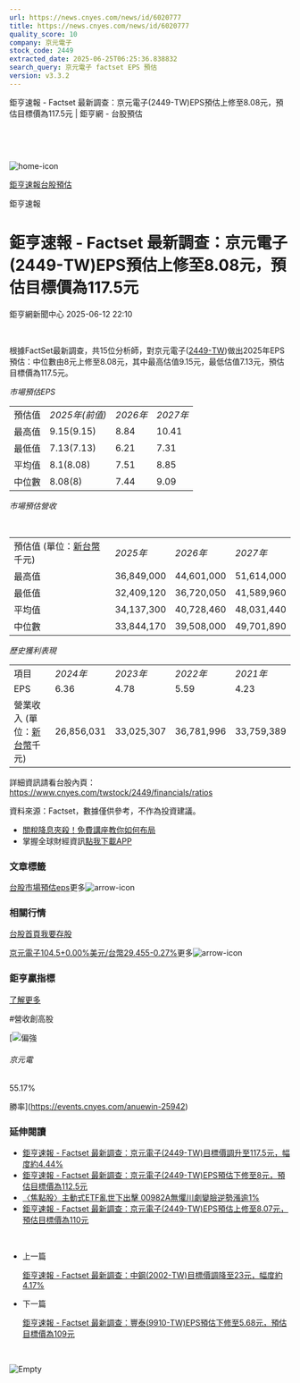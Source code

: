 ```yaml
---
url: https://news.cnyes.com/news/id/6020777
title: https://news.cnyes.com/news/id/6020777
quality_score: 10
company: 京元電子
stock_code: 2449
extracted_date: 2025-06-25T06:25:36.838832
search_query: 京元電子 factset EPS 預估
version: v3.3.2
---
```


鉅亨速報 - Factset 最新調查：京元電子(2449-TW)EPS預估上修至8.08元，預估目標價為117.5元 | 鉅亨網 - 台股預估

‌

‌

![home-icon](/assets/icons/breadCrumb/symbol-icon-home.svg)

[鉅亨速報](/news/cat/anue_live)[台股預估](/news/cat/tw_forecast)

鉅亨速報

# 鉅亨速報 - Factset 最新調查：京元電子(2449-TW)EPS預估上修至8.08元，預估目標價為117.5元

鉅亨網新聞中心 2025-06-12 22:10

‌

根據FactSet最新調查，共15位分析師，對京元電子([2449-TW](https://www.cnyes.com/twstock/2449))做出2025年EPS預估：中位數由8元上修至8.08元，其中最高估值9.15元，最低估值7.13元，預估目標價為117.5元。

*市場預估EPS*

|  |  |  |  |
| --- | --- | --- | --- |
| 預估值 | *2025年(前值)* | *2026年* | *2027年* |
| 最高值 | 9.15(9.15) | 8.84 | 10.41 |
| 最低值 | 7.13(7.13) | 6.21 | 7.31 |
| 平均值 | 8.1(8.08) | 7.51 | 8.85 |
| 中位數 | 8.08(8) | 7.44 | 9.09 |

*市場預估營收*

‌

|  |  |  |  |
| --- | --- | --- | --- |
| 預估值 (單位：[新台幣](https://invest.cnyes.com/forex/detail/usdtwd)千元) | *2025年* | *2026年* | *2027年* |
| 最高值 | 36,849,000 | 44,601,000 | 51,614,000 |
| 最低值 | 32,409,120 | 36,720,050 | 41,589,960 |
| 平均值 | 34,137,300 | 40,728,460 | 48,031,440 |
| 中位數 | 33,844,170 | 39,508,000 | 49,701,890 |

*歷史獲利表現*

|  |  |  |  |  |
| --- | --- | --- | --- | --- |
| 項目 | *2024年* | *2023年* | *2022年* | *2021年* |
| EPS | 6.36 | 4.78 | 5.59 | 4.23 |
| 營業收入 (單位：[新台幣](https://invest.cnyes.com/forex/detail/usdtwd)千元) | 26,856,031 | 33,025,307 | 36,781,996 | 33,759,389 |

詳細資訊請看台股內頁：  
<https://www.cnyes.com/twstock/2449/financials/ratios>

資料來源：Factset，數據僅供參考，不作為投資建議。

* [關稅降息夾殺！免費講座教你如何布局](https://www.rsc.com.tw/Cnyes_RSC/SeminarBooking2025InvestmentOutlook.aspx?utm_source=anue&utm_medium=usstocks_end)
* 掌握全球財經資訊[點我下載APP](http://www.cnyes.com/app/?utm_source=mweb&utm_medium=HamMenuBanner&utm_campaign=fixed&utm_content=entr)

### 文章標籤

[台股](https://news.cnyes.com/tag/台股 "台股")[市場預估](https://news.cnyes.com/tag/市場預估 "市場預估")[eps](https://news.cnyes.com/tag/eps "eps")更多![arrow-icon](/assets/icons/arrows/arrow-down.svg)

### 相關行情

[台股首頁](https://www.cnyes.com/twstock)[我要存股](https://supr.link/8OHaU)

[京元電子104.5+0.00%](https://www.cnyes.com/twstock/2449)[美元/台幣29.455-0.27%](https://invest.cnyes.com/forex/detail/USDTWD)更多![arrow-icon](/assets/icons/arrows/arrow-down.svg)

### 鉅亨贏指標

[了解更多](https://events.cnyes.com/anuewin-25942)

#營收創高股

[![偏強](/assets/icons/win-indicator/long.svg)

###### 京元電

55.17%

勝率](https://events.cnyes.com/anuewin-25942)

### 延伸閱讀

* [鉅亨速報 - Factset 最新調查：京元電子(2449-TW)目標價調升至117.5元，幅度約4.44%](/news/id/6020776)
* [鉅亨速報 - Factset 最新調查：京元電子(2449-TW)EPS預估下修至8元，預估目標價為112.5元](/news/id/6014560)
* [〈焦點股〉主動式ETF亂世下出擊 00982A無懼川劇變臉逆勢漲逾1%](/news/id/5993339)
* [鉅亨速報 - Factset 最新調查：京元電子(2449-TW)EPS預估上修至8.07元，預估目標價為110元](/news/id/5982789)

‌

* 上一篇

  [鉅亨速報 - Factset 最新調查：中鋼(2002-TW)目標價調降至23元，幅度約4.17%](/news/id/6021528)
* 下一篇

  [鉅亨速報 - Factset 最新調查：豐泰(9910-TW)EPS預估下修至5.68元，預估目標價為109元](/news/id/6020516)

‌

![Empty](/assets/icons/skeleton/empty-image.svg)

‌